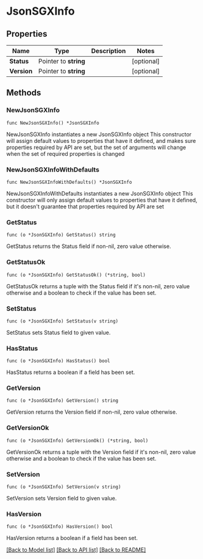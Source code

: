 # JsonSGXInfo

## Properties

Name | Type | Description | Notes
------------ | ------------- | ------------- | -------------
**Status** | Pointer to **string** |  | [optional] 
**Version** | Pointer to **string** |  | [optional] 

## Methods

### NewJsonSGXInfo

`func NewJsonSGXInfo() *JsonSGXInfo`

NewJsonSGXInfo instantiates a new JsonSGXInfo object
This constructor will assign default values to properties that have it defined,
and makes sure properties required by API are set, but the set of arguments
will change when the set of required properties is changed

### NewJsonSGXInfoWithDefaults

`func NewJsonSGXInfoWithDefaults() *JsonSGXInfo`

NewJsonSGXInfoWithDefaults instantiates a new JsonSGXInfo object
This constructor will only assign default values to properties that have it defined,
but it doesn't guarantee that properties required by API are set

### GetStatus

`func (o *JsonSGXInfo) GetStatus() string`

GetStatus returns the Status field if non-nil, zero value otherwise.

### GetStatusOk

`func (o *JsonSGXInfo) GetStatusOk() (*string, bool)`

GetStatusOk returns a tuple with the Status field if it's non-nil, zero value otherwise
and a boolean to check if the value has been set.

### SetStatus

`func (o *JsonSGXInfo) SetStatus(v string)`

SetStatus sets Status field to given value.

### HasStatus

`func (o *JsonSGXInfo) HasStatus() bool`

HasStatus returns a boolean if a field has been set.

### GetVersion

`func (o *JsonSGXInfo) GetVersion() string`

GetVersion returns the Version field if non-nil, zero value otherwise.

### GetVersionOk

`func (o *JsonSGXInfo) GetVersionOk() (*string, bool)`

GetVersionOk returns a tuple with the Version field if it's non-nil, zero value otherwise
and a boolean to check if the value has been set.

### SetVersion

`func (o *JsonSGXInfo) SetVersion(v string)`

SetVersion sets Version field to given value.

### HasVersion

`func (o *JsonSGXInfo) HasVersion() bool`

HasVersion returns a boolean if a field has been set.


[[Back to Model list]](../README.md#documentation-for-models) [[Back to API list]](../README.md#documentation-for-api-endpoints) [[Back to README]](../README.md)


